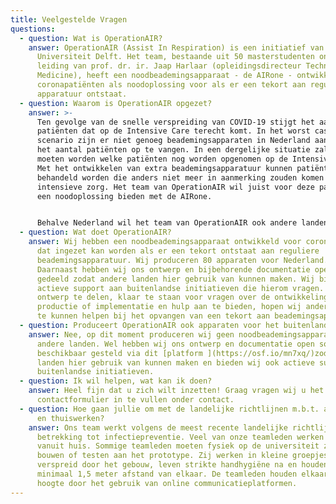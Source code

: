 ```yaml
---
title: Veelgestelde Vragen
questions:
  - question: Wat is OperationAIR?
    answer: OperationAIR (Assist In Respiration) is een initiatief van de Technische
      Universiteit Delft. Het team, bestaande uit 50 masterstudenten onder
      leiding van prof. dr. ir. Jaap Harlaar (opleidingsdirecteur Technical
      Medicine), heeft een noodbeademingsapparaat - de AIRone - ontwikkeld voor
      coronapatiënten als noodoplossing voor als er een tekort aan reguliere
      apparatuur ontstaat.
  - question: Waarom is OperationAIR opgezet?
    answer: >-
      Ten gevolge van de snelle verspreiding van COVID-19 stijgt het aantal
      patiënten dat op de Intensive Care terecht komt. In het worst case
      scenario zijn er niet genoeg beademingsapparaten in Nederland aanwezig om
      het aantal patiënten op te vangen. In een dergelijke situatie zal besloten
      moeten worden welke patiënten nog worden opgenomen op de Intensive Care.
      Met het ontwikkelen van extra beademingsapparatuur kunnen patiënten
      behandeld worden die anders niet meer in aanmerking zouden komen voor deze
      intensieve zorg. Het team van OperationAIR wil juist voor deze patiënten
      een noodoplossing bieden met de AIRone.


      Behalve Nederland wil het team van OperationAIR ook andere landen helpen om tekorten aan beademingsapparatuur op te vangen. Daarom is het ontwerp van de AIRone en de bijbehorende documentatie open source beschikbaar gesteld en biedt het team support aan andere initiatieven.
  - question: Wat doet OperationAIR?
    answer: Wij hebben een noodbeademingsapparaat ontwikkeld voor coronapatienten
      dat ingezet kan worden als er een tekort ontstaat aan reguliere
      beademingsapparatuur. Wij produceren 80 apparaten voor Nederland.
      Daarnaast hebben wij ons ontwerp en bijbehorende documentatie open source
      gedeeld zodat andere landen hier gebruik van kunnen maken. Wij bieden
      actieve support aan buitenlandse initiatieven die hierom vragen. Door ons
      ontwerp te delen, klaar te staan voor vragen over de ontwikkeling,
      productie of implementatie en hulp aan te bieden, hopen wij andere landen
      te kunnen helpen bij het opvangen van een tekort aan beademingsapparatuur.
  - question: Produceert OperationAIR ook apparaten voor het buitenland?
    answer: Nee, op dit moment produceren wij geen noodbeademingsapparaten voor
      andere landen. Wel hebben wij ons ontwerp en documentatie open source
      beschikbaar gesteld via dit [platform ](https://osf.io/mn7xq/)zodat andere
      landen hier gebruik van kunnen maken en bieden wij ook actieve support aan
      buitenlandse initiatieven.
  - question: Ik wil helpen, wat kan ik doen?
    answer: Heel fijn dat u zich wilt inzetten! Graag vragen wij u het
      contactformulier in te vullen onder contact.
  - question: Hoe gaan jullie om met de landelijke richtlijnen m.b.t. afstand houden
      en thuiswerken?
    answer: Ons team werkt volgens de meest recente landelijke richtlijnen met
      betrekking tot infectiepreventie. Veel van onze teamleden werken daarom
      vanuit huis. Sommige teamleden moeten fysiek op de universiteit zijn om te
      bouwen of testen aan het prototype. Zij werken in kleine groepjes
      verspreid door het gebouw, leven strikte handhygiëne na en houden altijd
      minimaal 1,5 meter afstand van elkaar. De teamleden houden elkaar op de
      hoogte door het gebruik van online communicatieplatformen.
---
```

